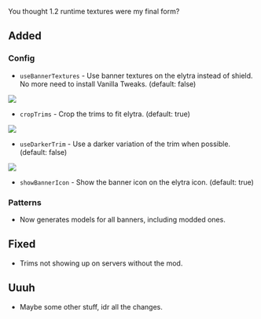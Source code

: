 You thought 1.2 runtime textures were my final form?  

## Added
### Config
- `useBannerTextures` - Use banner textures on the elytra instead of shield. No more need to install Vanilla Tweaks. (default: false)

![](https://media.discordapp.net/attachments/756612448311705761/1144635007273549864/image.png)
- `cropTrims` - Crop the trims to fit elytra. (default: true)

![](https://media.discordapp.net/attachments/756612448311705761/1144637821521510490/image.png?width=1188&height=594)
- `useDarkerTrim` - Use a darker variation of the trim when possible. (default: false)

![](https://media.discordapp.net/attachments/756612448311705761/1144636592070340688/image.png?width=1188&height=594)
- `showBannerIcon` - Show the banner icon on the elytra icon. (default: true)

### Patterns
- Now generates models for all banners, including modded ones.

## Fixed
- Trims not showing up on servers without the mod.

## Uuuh
- Maybe some other stuff, idr all the changes.